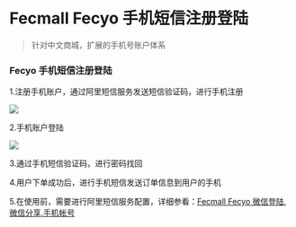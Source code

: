 Fecmall Fecyo 手机短信注册登陆
===============


> 针对中文商城，扩展的手机号账户体系



### Fecyo 手机短信注册登陆


1.注册手机账户，通过阿里短信服务发送短信验证码，进行手机注册


![](images/ff2.png)

2.手机账户登陆


![](images/ff3.png)

3.通过手机短信验证码，进行密码找回


4.用户下单成功后，进行手机短信发送订单信息到用户的手机


5.在使用前，需要进行阿里短信服务配置，详细参看：[Fecmall Fecyo 微信登陆,微信分享,手机帐号](fecmall-fecyo-phone-weixin-account.md)

















